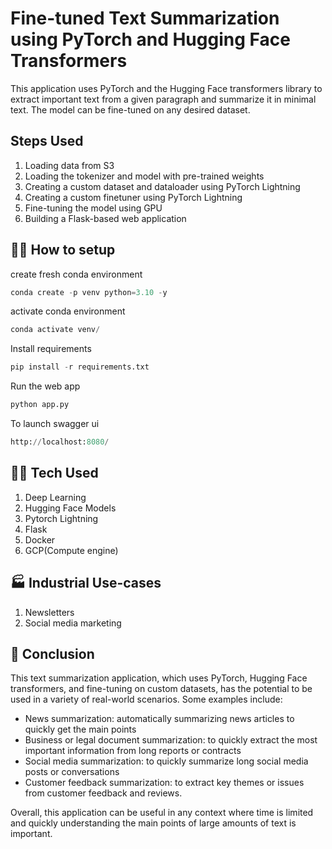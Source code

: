 # Fine-tuned Text Summarization using PyTorch and Hugging Face Transformers

This application uses PyTorch and the Hugging Face transformers library to extract important text from a given paragraph and summarize it in minimal text. The model can be fine-tuned on any desired dataset.

## Steps Used

1. Loading data from S3
2. Loading the tokenizer and model with pre-trained weights
3. Creating a custom dataset and dataloader using PyTorch Lightning
4. Creating a custom finetuner using PyTorch Lightning
5. Fine-tuning the model using GPU
6. Building a Flask-based web application


## 🧑‍💻 How to setup
create fresh conda environment 
```python
conda create -p venv python=3.10 -y
```
activate conda environment
```python
conda activate venv/
```
Install requirements
```python
pip install -r requirements.txt
```
Run the web app
```python
python app.py
```
To launch swagger ui
```python
http://localhost:8080/
```

## 🧑‍💻 Tech Used
1. Deep Learning
2. Hugging Face Models
3. Pytorch Lightning
4. Flask
5. Docker
6. GCP(Compute engine)

## 🏭 Industrial Use-cases 
1. Newsletters
2. Social media marketing

## 👋 Conclusion
This text summarization application, which uses PyTorch, Hugging Face transformers, and fine-tuning on custom datasets, has the potential to be used in a variety of real-world scenarios. Some examples include:

* News summarization: automatically summarizing news articles to quickly get the main points
* Business or legal document summarization: to quickly extract the most important information from long reports or contracts
* Social media summarization: to quickly summarize long social media posts or conversations
* Customer feedback summarization: to extract key themes or issues from customer feedback and reviews.

Overall, this application can be useful in any context where time is limited and quickly understanding the main points of large amounts of text is important.
